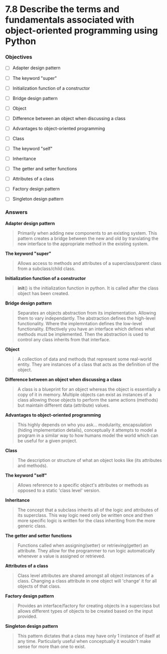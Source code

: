 # 7.8 Describe the terms and fundamentals associated with object-oriented programming using Python

### Objectives

- [ ] Adapter design pattern
- [ ] The keyword "super"
- [ ] Initialization function of a constructor
- [ ] Bridge design pattern
- [ ] Object
- [ ] Difference between an object when discussing a class
- [ ] Advantages to object-oriented programming
- [ ] Class
- [ ] The keyword "self"
- [ ] Inheritance
- [ ] The getter and setter functions
- [ ] Attributes of a class
- [ ] Factory design pattern
- [ ] Singleton design pattern


### Answers

**Adapter design pattern**
> Primarily when adding new components to an existing system. This pattern creates a bridge between the new and old by translating the new interface to the appropriate method in the existing system.

**The keyword "super"**
> Allows access to methods and attributes of a superclass/parent class from a subclass/child class.

**Initialization function of a constructor**
>  __init__() is the initialization function in python. It is called after the class object has been created.

**Bridge design pattern**
> Separates an objects abstraction from its implementation. Allowing them to vary independantly. The abstraction defines the high-level functionality. Where the implemntation defines the low-level functionality. Effectively you have an interface which defines what methods must be implemented. Then the abstraction is used to control any class inherits from that interface.

**Object**
> A collection of data and methods that represent some real-world entity. They are instances of a class that acts as the definition of the object.

**Difference between an object when discussing a class**
> A class is a blueprint for an object whereas the object is essentially a copy of it in memory. Multiple objects can exist as instances of a class allowing those objects to perform the same actions (methods) but maintain different data (attribute) values.

**Advantages to object-oriented programming**
> This highly depends on who you ask... modularity, encapsulation (hiding implementation details), conceptually it attempts to model a program in a similar way to how humans model the world which can be useful for a given project.

**Class**
> The description or structure of what an object looks like (its attributes and methods).

**The keyword "self"**
> Allows reference to a specific object's attributes or methods as opposed to a static 'class level' version.

**Inheritance**
> The concept that a subclass inherits all of the logic and attributes of its superclass. This way logic need only be written once and then more specific logic is written for the class inheriting from the more generic class.

**The getter and setter functions**
> Functions called when assigning(setter) or retrieving(getter) an attribute. They allow for the programmer to run logic automatically whenever a value is assigned or retrieved. 

**Attributes of a class**
> Class level attributes are shared amongst all object instances of a class. Changing a class attribute in one object will 'change' it for all objects of that class.

**Factory design pattern**
> Provides an interface/factory for creating objects in a superclass but allows different types of objects to be created based on the input provided.

**Singleton design pattern**
> This pattern dictates that a class may have only 1 instance of itself at any time. Particularly useful when conceptually it wouldn't make sense for more than one to exist.
